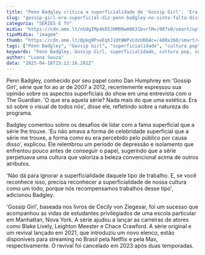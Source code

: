```yaml
---
title: "Penn Badgley critica a superficialidade de 'Gossip Girl': 'Era apenas estética'"
slug: "gossip-girl-era-superficial-diz-penn-badgley-no-sinto-falta-disso"
categoria: "SÉRIES E TV"
midia: "https://cdn.ome.lt/nUdgIMp4kD5JHM00wH0631bvrlM=/987x0/smart/uploads/conteudo/fotos/dan_8EM2WyQ.jpg"
tipoMidia: "imagem"
thumb: "https://cdn.ome.lt/Qpkg9PseEqhJ1QtWWPvCdzUDQ4c=/480x360/smart/extras/conteudos/dan_gfPh5Dj.jpg"
tags: ["Penn Badgley", "Gossip Girl", "superficialidade", "cultura pop", "série", "entrevista"]
keywords: "Penn Badgley, Gossip Girl, superficialidade, cultura pop, série, entrevista"
author: "Luana Souza"
data: "2025-04-18T15:12:16.201Z"
---
```


Penn Badgley, conhecido por seu papel como Dan Humphrey em 'Gossip Girl', série que foi ao ar de 2007 a 2012, recentemente expressou sua opinião sobre os aspectos superficiais do show em uma entrevista com o The Guardian. 'O que era aquela série? Nada mais do que uma estética. Era só sobre o visual de todos nós', disse ele, refletindo sobre a natureza do programa.

Badgley comentou sobre os desafios de lidar com a fama superficial que a série lhe trouxe. 'Eu não amava a forma de celebridade superficial que a série me trouxe, a forma como eu era percebido pelo público por causa disso', explicou. Ele relembrou um período de depressão e isolamento que enfrentou pouco antes de conseguir o papel, sugerindo que a série perpetuava uma cultura que valoriza a beleza convencional acima de outros atributos.

'Não dá para ignorar a superficialidade daquele tipo de trabalho. E, se você reconhece isso, precisa reconhecer a superficialidade de nossa cultura como um todo, porque nós recompensamos trabalhos desse tipo', adicionou Badgley.

'Gossip Girl', baseada nos livros de Cecily von Ziegesar, foi um sucesso que acompanhou as vidas de estudantes privilegiados de uma escola particular em Manhattan, Nova York. A série ajudou a lançar as carreiras de atores como Blake Lively, Leighton Meester e Chace Crawford. A série original e um revival lançado em 2021, que introduziu um novo elenco, estão disponíveis para streaming no Brasil pela Netflix e pela Max, respectivamente. O revival foi cancelado em 2023 após duas temporadas.